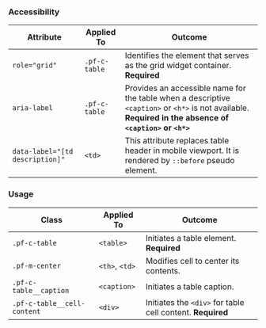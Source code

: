 ### Accessibility
| Attribute | Applied To | Outcome |
| -- | -- | -- |
| `role="grid"`                   | `.pf-c-table` | Identifies the element that serves as the grid widget container. **Required** |
| `aria-label`                    | `.pf-c-table` | Provides an accessible name for the table when a descriptive `<caption>` or `<h*>` is not available. **Required in the absence of `<caption>` or `<h*>`** |
| `data-label="[td description]"` | `<td>`        | This attribute replaces table header in mobile viewport. It is rendered by `::before` pseudo element. |

### Usage

| Class | Applied To | Outcome |
| -- | -- | -- |
| `.pf-c-table` | `<table>` | Initiates a table element. **Required** |
| `.pf-m-center`  | `<th>`, `<td>` | Modifies cell to center its contents. |
| `.pf-c-table__caption` | `<caption>` | Initiates a table caption. |
| `.pf-c-table__cell-content` | `<div>` | Initiates the `<div>` for table cell content. **Required** |
